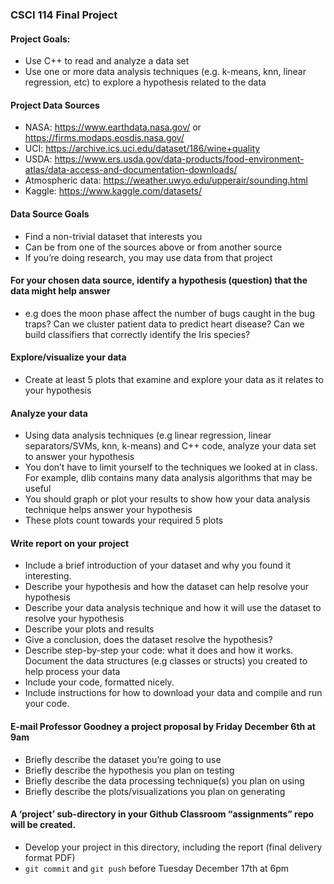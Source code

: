 ### CSCI 114 Final Project

#### Project Goals:
- Use C++ to read and analyze a data set
- Use one or more data analysis techniques (e.g. k-means, knn, linear regression, etc) to explore a hypothesis related to the data

#### Project Data Sources
- NASA: https://www.earthdata.nasa.gov/ or https://firms.modaps.eosdis.nasa.gov/
- UCI: https://archive.ics.uci.edu/dataset/186/wine+quality 
- USDA: https://www.ers.usda.gov/data-products/food-environment-atlas/data-access-and-documentation-downloads/
- Atmospheric data: https://weather.uwyo.edu/upperair/sounding.html
- Kaggle: https://www.kaggle.com/datasets/ 

#### Data Source Goals
- Find a non-trivial dataset that interests you
- Can be from one of the sources above or from another source
- If you’re doing research, you may use data from that project

#### For your chosen data source, identify a hypothesis (question) that the data might help answer
- e.g does the moon phase affect the number of bugs caught in the bug traps? Can we cluster patient data to predict heart disease? Can we build classifiers that correctly identify the Iris species?

#### Explore/visualize your data
- Create at least 5 plots that examine and explore your data as it relates to your hypothesis

#### Analyze your data
- Using data analysis techniques (e.g linear regression, linear separators/SVMs, knn, k-means) and C++ code, analyze your data set to answer your hypothesis
- You don’t have to limit yourself to the techniques we looked at in class. For example, dlib contains many data analysis algorithms that may be useful
- You should graph or plot your results to show how your data analysis technique helps answer your hypothesis
- These plots count towards your required 5 plots

#### Write report on your project
- Include a brief introduction of your dataset and why you found it interesting.
- Describe your hypothesis and how the dataset can help resolve your hypothesis
- Describe your data analysis technique and how it will use the dataset to resolve your hypothesis
- Describe your plots and results
- Give a conclusion, does the dataset resolve the hypothesis?
- Describe step-by-step your code: what it does and how it works. Document the data structures (e.g classes or structs) you created to help process your data
- Include your code, formatted nicely.
- Include instructions for how to download your data and compile and run your code. 

#### E-mail Professor Goodney a project proposal by Friday December 6th at 9am
- Briefly describe the dataset you’re going to use
- Briefly describe the hypothesis you plan on testing
- Briefly describe the data processing technique(s) you plan on using
- Briefly describe the plots/visualizations you plan on generating

#### A ‘project’ sub-directory in your Github Classroom “assignments” repo will be created.
- Develop your project in this directory, including the report (final delivery format PDF)
- `git commit` and `git push` before Tuesday December 17th at 6pm
